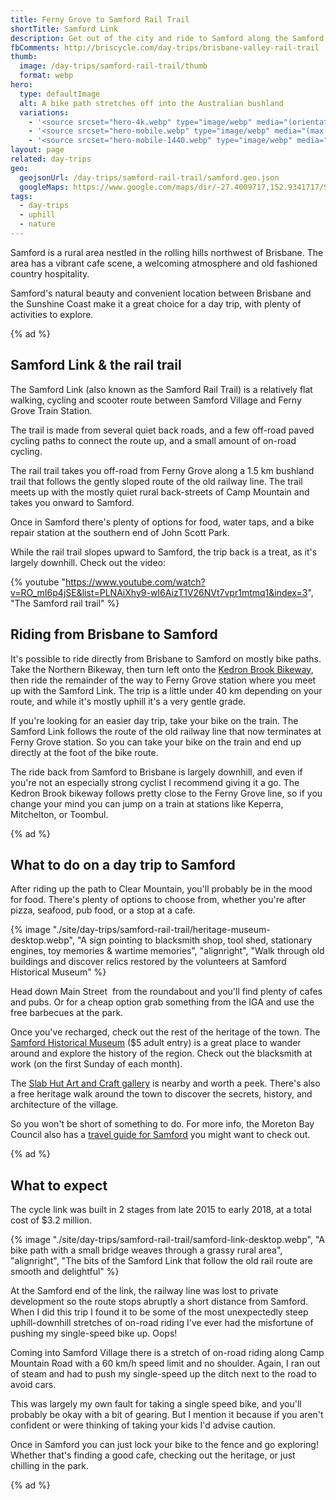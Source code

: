 ```yaml
---
title: Ferny Grove to Samford Rail Trail
shortTitle: Samford Link
description: Get out of the city and ride to Samford along the Samford Link Rail Trail.
fbComments: http://briscycle.com/day-trips/brisbane-valley-rail-trail
thumb:
  image: /day-trips/samford-rail-trail/thumb
  format: webp
hero:
  type: defaultImage
  alt: A bike path stretches off into the Australian bushland
  variations:
    - '<source srcset="hero-4k.webp" type="image/webp" media="(orientation: landscape)" width="3353" height="1299" />'
    - '<source srcset="hero-mobile.webp" type="image/webp" media="(max-width: 414px)" width=828 height=466 />'
    - '<source srcset="hero-mobile-1440.webp" type="image/webp" media="(min-width: 415px)" width=1440 height=810 />'
layout: page
related: day-trips
geo:
  geojsonUrl: /day-trips/samford-rail-trail/samford.geo.json
  googleMaps: https://www.google.com/maps/dir/-27.4009717,152.9341717/Samford+Village+QLD/@-27.3900902,152.8894016,14.07z/data=!4m14!4m13!1m5!3m4!1m2!1d152.8924926!2d-27.3851133!3s0x6b9155b6c0b4b30b:0xd04a1e06b1fe3b2d!1m5!1m1!1s0x6b9155bcd4331cc3:0x502a35af3de97c0!2m2!1d152.8865195!2d-27.3736793!3e1
tags:
  - day-trips
  - uphill
  - nature
---
```


Samford is a rural area nestled in the rolling hills northwest of Brisbane. The area has a vibrant cafe scene, a welcoming atmosphere and old fashioned country hospitality.

Samford's natural beauty and convenient location between Brisbane and the Sunshine Coast make it a great choice for a day trip, with plenty of activities to explore.

{% ad %}

## Samford Link & the rail trail

The Samford Link (also known as the Samford Rail Trail) is a relatively flat walking, cycling and scooter route between Samford Village and Ferny Grove Train Station.

The trail is made from several quiet back roads, and a few off-road paved cycling paths to connect the route up, and a small amount of on-road cycling.

The rail trail takes you off-road from Ferny Grove along a 1.5 km bushland trail that follows the gently sloped route of the old railway line. The trail meets up with the mostly quiet rural back-streets of Camp Mountain and takes you onward to Samford.

Once in Samford there's plenty of options for food, water taps, and a bike repair station at the southern end of John Scott Park.

While the rail trail slopes upward to Samford, the trip back is a treat, as it's largely downhill. Check out the video:

{% youtube "https://www.youtube.com/watch?v=RO_mI6p4jSE&list=PLNAiXhy9-wI6AizT1V26NVt7vpr1mtmq1&index=3", "The Samford rail trail" %}

## Riding from Brisbane to Samford

It's possible to ride directly from Brisbane to Samford on mostly bike paths. Take the Northern Bikeway, then turn left onto the [Kedron Brook Bikeway](/day-trips/kedron-brook-cycleway/), then ride the remainder of the way to Ferny Grove station where you meet up with the Samford Link. The trip is a little under 40 km depending on your route, and while it's mostly uphill it's a very gentle grade.

If you're looking for an easier day trip, take your bike on the train. The Samford Link follows the route of the old railway line that now terminates at Ferny Grove station. So you can take your bike on the train and end up directly at the foot of the bike route.

The ride back from Samford to Brisbane is largely downhill, and even if you're not an especially strong cyclist I recommend giving it a go. The Kedron Brook bikeway follows pretty close to the Ferny Grove line, so if you change your mind you can jump on a train at stations like Keperra, Mitchelton, or Toombul.

{% ad %}

## What to do on a day trip to Samford

After riding up the path to Clear Mountain, you'll probably be in the mood for food. There's plenty of options to choose from, whether you're after pizza, seafood, pub food, or a stop at a cafe.

{% image "./site/day-trips/samford-rail-trail/heritage-museum-desktop.webp", "A sign pointing to blacksmith shop, tool shed, stationary engines, toy memories & wartime memories", "alignright", "Walk through old buildings and discover relics restored by the volunteers at Samford Historical Museum" %}

Head down Main Street  from the roundabout and you'll find plenty of cafes and pubs. Or for a cheap option grab something from the IGA and use the free barbecues at the park.

Once you've recharged, check out the rest of the heritage of the town. The [Samford Historical Museum](https://www.samfordmuseum.com.au/) ($5 adult entry) is a great place to wander around and explore the history of the region. Check out the blacksmith at work (on the first Sunday of each month).

The [Slab Hut Art and Craft gallery](https://www.thehutsamfordartandcraft.com/) is nearby and worth a peek. There's also a free heritage walk around the town to discover the secrets, history, and architecture of the village.

So you won't be short of something to do. For more info, the Moreton Bay Council also has a [travel guide for Samford](https://www.visitmoretonbayregion.com.au/blog/samford-best-day-trips-from-brisbane) you might want to check out.

{% ad %}

## What to expect

The cycle link was built in 2 stages from late 2015 to early 2018, at a total cost of $3.2 million.

{% image "./site/day-trips/samford-rail-trail/samford-link-desktop.webp", "A bike path with a small bridge weaves through a grassy rural area", "alignright", "The bits of the Samford Link that follow the old rail route are smooth and delightful" %}

At the Samford end of the link, the railway line was lost to private development so the route stops abruptly a short distance from Samford. When I did this trip I found it to be some of the most unexpectedly steep uphill-downhill stretches of on-road riding I've ever had the misfortune of pushing my single-speed bike up. Oops!

Coming into Samford Village there is a stretch of on-road riding along Camp Mountain Road with a 60 km/h speed limit and no shoulder. Again, I ran out of steam and had to push my single-speed up the ditch next to the road to avoid cars.

This was largely my own fault for taking a single speed bike, and you'll probably be okay with a bit of gearing. But I mention it because if you aren't confident or were thinking of taking your kids I'd advise caution.

Once in Samford you can just lock your bike to the fence and go exploring! Whether that's finding a good cafe, checking out the heritage, or just chilling in the park.

{% ad %}
